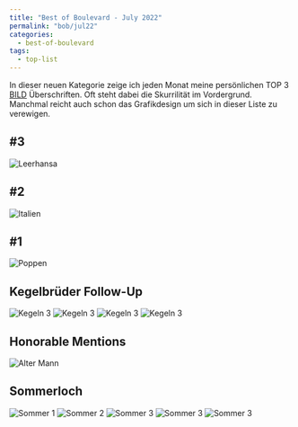 ```yaml
---
title: "Best of Boulevard - July 2022"
permalink: "bob/jul22"
categories:
  - best-of-boulevard
tags:
  - top-list
---
```


In dieser neuen Kategorie zeige ich jeden Monat meine persönlichen TOP 3 [BILD](https://www.bild.de/) Überschriften.
Oft steht dabei die Skurrilität im Vordergrund.
Manchmal reicht auch schon das Grafikdesign um sich in dieser Liste zu verewigen.


## #3
![Leerhansa](../assets/images/bob/07-2022/leer.jpg)


## #2
![Italien](../assets/images/bob/07-2022/mordzarella.jpg)


## #1
![Poppen](../assets/images/bob/07-2022/football.jpg)


## Kegelbrüder Follow-Up
![Kegeln 3](../assets/images/bob/07-2022/kegel1.jpg)
![Kegeln 3](../assets/images/bob/07-2022/kegel2.jpg)
![Kegeln 3](../assets/images/bob/07-2022/kegel3a.jpg)
![Kegeln 3](../assets/images/bob/07-2022/kegel3.jpg)


## Honorable Mentions
![Alter Mann](../assets/images/bob/07-2022/gerd.jpg)


## Sommerloch
![Sommer 1](../assets/images/bob/07-2022/heat1a.jpg)
![Sommer 2](../assets/images/bob/07-2022/heat1.jpg)
![Sommer 3](../assets/images/bob/07-2022/heat2.jpg)
![Sommer 3](../assets/images/bob/07-2022/heat3.jpg)
![Sommer 3](../assets/images/bob/07-2022/heat4.jpg)